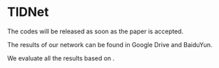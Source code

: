 # TIDNet
The codes will be released as soon as the paper is accepted.

The results of our network can be found in Google Drive and BaiduYun.

We evaluate all the results based on .

